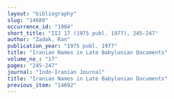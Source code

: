 ```yaml
---
layout: "bibliography"
slug: "14689"
occurrence_id: "1904"
short_title: "IIJ 17 (1975 publ. 1977), 245-247"
author: "Zadok, Ran"
publication_year: "1975 publ. 1977"
title: "Iranian Names in Late Babylonian Documents"
volume_no_: "17"
pages: "245-247"
journal: "Indo-Iranian Journal"
title: "Iranian Names in Late Babylonian Documents"
previous_item: "14692"
---
```

